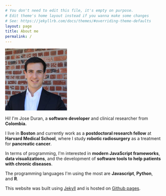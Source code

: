 ```yaml
---
# You don't need to edit this file, it's empty on purpose.
# Edit theme's home layout instead if you wanna make some changes
# See: https://jekyllrb.com/docs/themes/#overriding-theme-defaults
layout: page
title: About me
permalink: /
---
```


<div class="img-centered">
	<img class="img-centered" src="/assets/jose.jpg" alt="Drawing" class = "rounded-image" style="width: 200px;"/>
</div>

Hi! I'm Jose Duran, a **software developer** and clinical researcher from **Colombia.**

I live in **Boston** and currently work as a **postdoctoral research fellow** at **Harvard Medical School**, where I study **robotic radiosurgery** as a treatment for **pancreatic cancer**.

In terms of programming, I'm interested in **modern JavaScript frameworks**, **data visualizations**, and the development of **software tools to help patients with chronic diseases**.

The programming languages I'm using the most are **Javascript**, **Python**, and **R**.

This website was built using [Jekyll](https://jekyllrb.com) and is hosted on [Github pages](https://pages.github.com/).